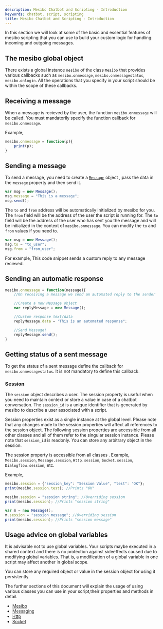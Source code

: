 ```yaml
---
description: Mesibo Chatbot and Scripting - Introduction
keywords: chatbot, script, scripting
title: Mesibo Chatbot and Scripting - Introduction
---
```


In this section we will look at some of the basic and essential features of mesibo scripting that you can use to build your custom logic for handling incoming and outgoing messages.

## The mesibo global object
There exists a global instance `mesibo` of the class `Mesibo` that provides various callbacks such as `mesibo.onmessage`, `mesibo.onmessagestatus`, `mesibo.onlogin`. All the operations that you specify in your script should be within the scope of these callbacks.

## Receiving a message
When a message is recieved by the user, the function `mesibo.onmessage` will be called. You must mandatorily specify the function callback for `mesibo.onmessage`.  

Example,
```javascript
mesibo.onmessage = function(p){
	print(p);
}
```

## Sending a message
To send a message, you need to create a [`Message`]() object , pass the data in the `message` property and then send it.

```javascript
var msg = new Message();
msg.message = "This is a message";
msg.send();
``` 
The `to` and `from` address will be automatically initialized by mesibo for you. The `from` field will be the address of the user the script is running for. The `to` field will be the address of the user who has sent you the message and will be initialized in the context of `mesibo.onmessage`. You can modify the `to` and `from` values if you need to. 

```javascript
var msg = new Message();
msg.to = "to_user";
msg.from = "from_user";
```
For example, This code snippet sends a custom reply to any message recieved. 

## Sending an automatic response 
```javascript
mesibo.onmessage = function(message){
	//On receiving a message we send an automated reply to the sender 

	//Create a new Message object
	var replyMessage = new Message();

	//Custom response text/data	
	replyMessage.data = "This is an automated response";

	//Send Message!	
	replyMessage.send();
}
```
## Getting status of a sent message
To get the status of a sent message define the callback for `mesibo.onmessagestatus`. It is not mandatory to define this callback.

### Session 
The `session` object describes a user. The session property is useful when you need to maintain context or store a value in case of a chatbot conversation. The `session_id`  is a unique identifier that is generated by mesibo to describe a user associated with a script.

Session properties exist as a single instance at the global level. Please note that any changes made to the session properties will affect all references to the session object. The following session properties are accessible from all other classes and all of them refer to the singular session instance. Please note that `session_id` is readonly. You can store any arbitrary object in the session.

The session property is accessible from all classes . Example, `Mesibo.session`, `Message.session`, `Http.session`, `Socket.session`, `Dialogflow.session`, etc. 

Example,

```javascript
mesibo.session = {"session_key": "Session Value", "test": "OK"};
print(mesibo.session.test); //Prints "OK"

mesibo.session = "session string"; //Overriding session
print(mesibo.session); //Prints "session string"

var m = new Message();
m.session = "session message"; //Overriding session
print(mesibo.session); //Prints "session message"

```

## Usage advice on global variables
It is advisable not to use global variables. Your scripts maybe executed in a shared context and there is no protection against sideeffects caused due to modifying global variables. That is, a modification of a global variable in one script may affect another in global scope.

You can store any required object or value in the session object for using it persistently.

The further sections of this document will explain the usage of using various classes you can use in your script,their properties and methods in detail.

- [Mesibo]()
- [Messaging]()
- [Http]()
- [Socket]()

